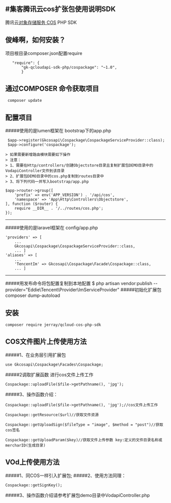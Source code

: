 #集客腾讯云cos扩张包使用说明SDK
----

腾讯云[对象存储服务 COS](http://www.qcloud.com/wiki/COS%E4%BA%A7%E5%93%81%E4%BB%8B%E7%BB%8D) PHP SDK

 俊峰啊，如何安装？
----
 项目根目录composer.json配置require
 ```
    "require": {
        "gk-qcloudapi-sdk-php/cospackage": "~1.0",
        }
 ```

通过COMPOSER 命令获取项目
 ----
```     
 composer update
```

配置项目
 ----
#####使用的是lumen框架在 bootstrap下的app.php
```
 $app->register(Gkcosapi\Cospackage\CospackageServiceProvider::class);
 $app->configure('cospackage');

> 如果需要新增路由模块需要如下操作
> 注意：
> 1、需要在Http/controllers/创建Objectstore目录且复制扩展包DEMO目录中的VodapiController文件到该目录
> 2、扩展包DEMO目录中的cos.php复制到routes目录中
> 3、将下列代码一并写入bootstrap/app.php

$app->router->group([
    'prefix' => env('APP_VERSION') . '/api/cos',
    'namespace' => 'App\Http\Controllers\Objectstore',
], function ($router) {
    require __DIR__ . '/../routes/cos.php';
});
```
----
#####使用的是laravel框架在 config/app.php
```
'providers' => [
    ...
    Gkcosapi\Cospackage\CospackageServiceProvider::class,
    ... ] 
'aliases' => [
    ...
    'TencentIm' => Gkcosapi\Cospackage\Facade\Cospackage::class,
    ... ]
```
----
#####用发布命令将包配置复制到本地配置
 $ php artisan vendor:publish --provider="Eddie\Tencent\Provider\ImServiceProvider"
#####初始化扩展包
        composer dump-autoload

安装
----

```
composer require jerray/qcloud-cos-php-sdk
```

COS文件图片上传使用方法
--------


#####1、在业务层引用扩展包 
```
use Gkcosapi\Cospackage\Facades\Cospackage;
```
#####2调取扩展函数 进行cos文件上传工作
```
Cospackage::uploadFile($file->getPathname(), 'jpg');
```

#####3、操作函数介绍：
```
Cospackage::uploadFile($file->getPathname(), 'jpg');//cos文件上传工作

Cospackage::getResource($url)//获取文件资源

Cospackage::getUploadSign($fileType = "image", $method = "post")//获取cos签名

Cospackage::getUploadParam($key)//获取文件上传参数 key:定义的文件目录名称或mercharID(生成目录)
```
VOd上传使用方法
--------
#####1、同COS一样引入扩展包;
#####2、使用方法同理：
```
Cospackage::getSignKey();
```
#####3、操作函数介绍请参考扩展包demo目录中VodapiController.php
